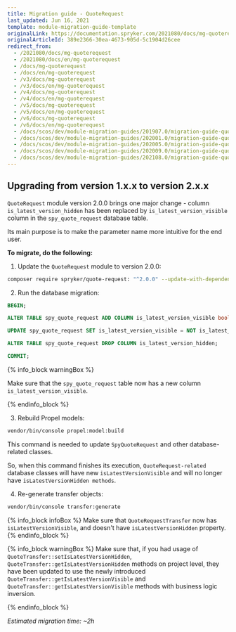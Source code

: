 ```yaml
---
title: Migration guide - QuoteRequest
last_updated: Jun 16, 2021
template: module-migration-guide-template
originalLink: https://documentation.spryker.com/2021080/docs/mg-quoterequest
originalArticleId: 389e2366-30ea-4673-905d-5c1904d26cee
redirect_from:
  - /2021080/docs/mg-quoterequest
  - /2021080/docs/en/mg-quoterequest
  - /docs/mg-quoterequest
  - /docs/en/mg-quoterequest
  - /v3/docs/mg-quoterequest
  - /v3/docs/en/mg-quoterequest
  - /v4/docs/mg-quoterequest
  - /v4/docs/en/mg-quoterequest
  - /v5/docs/mg-quoterequest
  - /v5/docs/en/mg-quoterequest
  - /v6/docs/mg-quoterequest
  - /v6/docs/en/mg-quoterequest
  - /docs/scos/dev/module-migration-guides/201907.0/migration-guide-quoterequest.html
  - /docs/scos/dev/module-migration-guides/202001.0/migration-guide-quoterequest.html
  - /docs/scos/dev/module-migration-guides/202005.0/migration-guide-quoterequest.html
  - /docs/scos/dev/module-migration-guides/202009.0/migration-guide-quoterequest.html
  - /docs/scos/dev/module-migration-guides/202108.0/migration-guide-quoterequest.html
---
```


## Upgrading from version 1.x.x to version 2.x.x

`QuoteRequest` module version 2.0.0 brings one major change - column `is_latest_version_hidden` has been replaced by `is_latest_version_visible` column in the `spy_quote_request` database table.

Its main purpose is to make the parameter name more intuitive for the end user.

**To migrate, do the following:**
1. Update the `QuoteRequest` module to version 2.0.0:

```bash
composer require spryker/quote-request: "^2.0.0" --update-with-dependencies
```
2. Run the database migration:

```sql
BEGIN;

ALTER TABLE spy_quote_request ADD COLUMN is_latest_version_visible boolean default true;

UPDATE spy_quote_request SET is_latest_version_visible = NOT is_latest_version_hidden;

ALTER TABLE spy_quote_request DROP COLUMN is_latest_version_hidden;

COMMIT;
```

{% info_block warningBox %}

Make sure that the `spy_quote_request` table now has a new column `is_latest_version_visible`.

{% endinfo_block %}

3. Rebuild Propel models:

```bash
vendor/bin/console propel:model:build
```

This command is needed to update `SpyQuoteRequest` and other database-related classes.

So, when this command finishes its execution, `QuoteRequest-related` database classes will have new `isLatestVersionVisible` and will no longer have `isLatestVersionHidden methods`.

4. Re-generate transfer objects:

```bash
vendor/bin/console transfer:generate
```

{% info_block infoBox %}
Make sure that `QuoteRequestTransfer` now has `isLatestVersionVisible`, and doesn't have `isLatestVersionHidden` property.
{% endinfo_block %}

{% info_block warningBox %}
Make sure that, if you had usage of `QuoteTransfer::setIsLatestVersionHidden`, `QuoteTransfer::getIsLatestVersionHidden`  methods on project level, they have been updated to use the newly introduced `QuoteTransfer::getIsLatestVersionVisible` and  `QuoteTransfer::getIsLatestVersionVisible` methods with business logic inversion.

{% endinfo_block %}

*Estimated migration time: ~2h*
